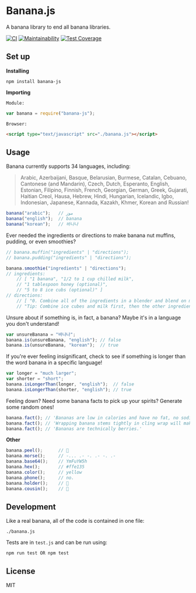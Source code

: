 # Banana.js

A banana library to end all banana libraries.

[![CI](https://github.com/kyoto-shift/banana/actions/workflows/ci.yml/badge.svg)](https://github.com/kyoto-shift/banana/actions/workflows/ci.yml) [![Maintainability](https://api.codeclimate.com/v1/badges/a7b2a7e8b93b120f0025/maintainability)](https://codeclimate.com/github/kyoto-shift/banana/maintainability) [![Test Coverage](https://api.codeclimate.com/v1/badges/a7b2a7e8b93b120f0025/test_coverage)](https://codeclimate.com/github/kyoto-shift/banana/test_coverage)

## Set up 

**Installing**
```
npm install banana-js
```

**Importing**

``Module:``
```javascript
var banana = require("banana-js");
```

``Browser:``
```html
<script type="text/javascript" src="./banana.js"></script>
```

## Usage

Banana currently supports 34 languages, including:
> Arabic, Azerbaijani, Basque, Belarusian, Burmese, Catalan, Cebuano, Cantonese (and Mandarin), Czech, Dutch, Esperanto, English, Estonian, Filipino, Finnish, French, Georgian, German, Greek, Gujarati, Haitian Creol, Hausa, Hebrew, Hindi, Hungarian, Icelandic, Igbo, Indonesian, Japanese, Kannada, Kazakh, Khmer, Korean and Russian!


```javascript
banana("arabic"); 	// موز
banana("english"); 	// banana
banana("korean");	// 바나나
```

Ever needed the ingredients or directions to make banana nut muffins, pudding, or even smoothies?

```javascript
// banana.muffin("ingredients" | "directions");
// banana.pudding("ingredients" | "directions");

banana.smoothie("ingredients" | "directions");
// ingredients:
	// [ "1 banana", "1/2 to 1 cup chilled milk", 
	// "1 tablespoon honey (optional)", 
	// "5 to 8 ice cubs (optional)" ]
// directions:
	// [ "0. Combine all of the ingredients in a blender and blend on medium-high speed until desired thickness.", 
	// "Tip: Combine ice cubes and milk first, then the other ingredients for a more even blend." ]
```

Unsure about if something is, in fact, a banana? Maybe it's in a language you don't understand!

```javascript
var unsureBanana = "바나나";
banana.is(unsureBanana, "english");	// false
banana.is(unsureBanana, "korean");	// true
```

If you're ever feeling insignificant, check to see if something is longer than the word banana in a specific language!

```javascript
var longer = "much larger";
var shorter = "short";
banana.isLongerThan(longer, "english");	 // false
banana.isLongerThan(shorter, "english"); // true
```

Feeling down? Need some banana facts to pick up your spirits? Generate some random ones!

```javascript
banana.fact(); // 'Bananas are low in calories and have no fat, no sodium, and no cholesterol. They contain vitamin C, potassium, fiber, and vitamin B6.'
banana.fact(); // 'Wrapping banana stems tightly in cling wrap will make them last three to five days longer.'
banana.fact(); // 'Bananas are technically berries.'
```

**Other**
```javascript
banana.peel();		// 🍌
banana.morse();		// -... .- -. .- -. .-
banana.base64();	// YmFuYW5h
banana.hex();		// #ffe135
banana.color();		// yellow
banana.phone();		// no.
banana.holder();	// 🦍
banana.cousin();	// 🍆
```

## Development

Like a real banana, all of the code is contained in one file:
```
./banana.js
```

Tests are in ``test.js`` and can be run using:
```
npm run test OR npm test
```

## License

MIT
